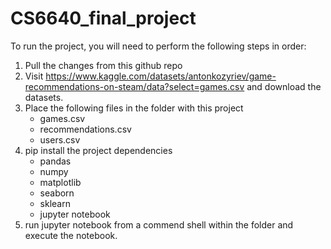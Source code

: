 # CS6640_final_project

To run the project, you will need to perform the following steps in order:

1. Pull the changes from this github repo
2. Visit https://www.kaggle.com/datasets/antonkozyriev/game-recommendations-on-steam/data?select=games.csv and download the datasets.
3. Place the following files in the folder with this project
   - games.csv
   - recommendations.csv
   - users.csv
4. pip install the project dependencies
   - pandas
   - numpy
   - matplotlib
   - seaborn
   - sklearn
   - jupyter notebook
5. run jupyter notebook from a commend shell within the folder and execute the notebook.
